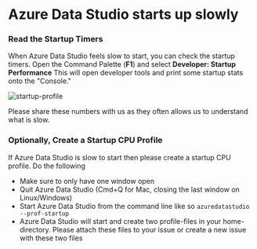 # Azure Data Studio starts up slowly

### Read the Startup Timers
When Azure Data Studio feels slow to start, you can check the startup timers. Open the Command Palette (**F1**) and select **Developer: Startup Performance** This will open developer tools and print some startup stats onto the "Console."

![startup-profile](https://user-images.githubusercontent.com/172399/32089769-3df19924-baec-11e7-9654-e199e1ab8c92.png)

Please share these numbers with us as they often allows us to understand what is slow.

### Optionally, Create a Startup CPU Profile
If Azure Data Studio is slow to start then please create a startup CPU profile. Do the following

* Make sure to only have one window open
* Quit Azure Data Studio (Cmd+Q for Mac, closing the last window on Linux/Windows)
* Start Azure Data Studio from the command line like so <code>azuredatastudio --prof-startup</code>
* Azure Data Studio will start and create two profile-files in your home-directory. Please attach these files to your issue or create a new issue with these two files